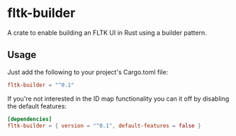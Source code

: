 # fltk-builder
A crate to enable building an FLTK UI in Rust using a builder pattern. 

## Usage
Just add the following to your project's Cargo.toml file:
```toml
fltk-builder = "^0.1"
```
If you're not interested in the ID map functionality you can it off by disabling the default features: 
```toml
[dependencies]
fltk-builder = { version = "^0.1", default-features = false }
```